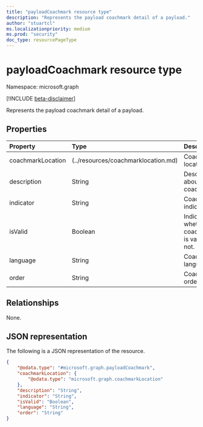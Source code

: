 ```yaml
---
title: "payloadCoachmark resource type"
description: "Represents the payload coachmark detail of a payload."
author: "stuartcl"
ms.localizationpriority: medium
ms.prod: "security"
doc_type: resourcePageType
---
```


# payloadCoachmark resource type

Namespace: microsoft.graph

[!INCLUDE [beta-disclaimer](../../includes/beta-disclaimer.md)]

Represents the payload coachmark detail of a payload.

## Properties

|Property|Type|Description|
|:---|:---|:---|
|coachmarkLocation|(../resources/coachmarklocation.md)|Coachmark location.|
|description|String|Description about the coachmark.|
|indicator|String|Coachmark indicator.|
|isValid|Boolean|Indicates whether the coachmark is valid or not.|
|language|String|Coachmark language.|
|order|String|Coachmark order.|

## Relationships

None.

## JSON representation

The following is a JSON representation of the resource.
<!-- {
  "blockType": "resource",
  "@odata.type": "microsoft.graph.payloadCoachmark"
}
-->
``` json
{
    "@odata.type": "#microsoft.graph.payloadCoachmark",
    "coachmarkLocation": {
        "@odata.type": "microsoft.graph.coachmarkLocation"
    },
    "description": "String",
    "indicator": "String",
    "isValid": "Boolean",
    "language": "String",
    "order": "String"
}
```
